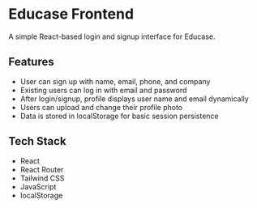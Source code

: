 # Educase Frontend

A simple React-based login and signup interface for Educase.

## Features

- User can sign up with name, email, phone, and company
- Existing users can log in with email and password
- After login/signup, profile displays user name and email dynamically
- Users can upload and change their profile photo
- Data is stored in localStorage for basic session persistence

## Tech Stack

- React
- React Router
- Tailwind CSS
- JavaScript
- localStorage
